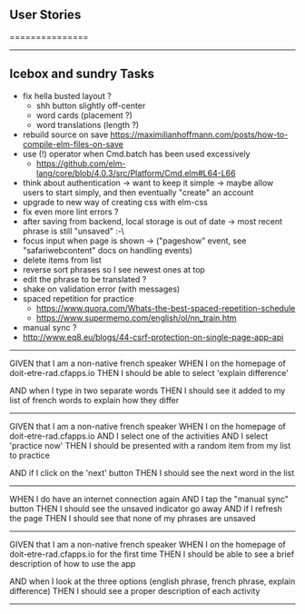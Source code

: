 ## User Stories
===============

---------------------------
**Icebox and sundry Tasks**
---------------------------
* fix hella busted layout ?
  - shh button slightly off-center
  - word cards (placement ?)
  - word translations (length ?)
* rebuild source on save https://maximilianhoffmann.com/posts/how-to-compile-elm-files-on-save
* use (!) operator when Cmd.batch has been used excessively
  - https://github.com/elm-lang/core/blob/4.0.3/src/Platform/Cmd.elm#L64-L66
* think about authentication
  -> want to keep it simple
  -> maybe allow users to start simply, and then eventually "create" an account
* upgrade to new way of creating css with elm-css
* fix even more lint errors ?
* after saving from backend, local storage is out of date
  -> most recent phrase is still "unsaved" :-\
* focus input when page is shown
  -> ("pageshow" event, see "safariwebcontent" docs on handling events)
* delete items from list
* reverse sort phrases so I see newest ones at top
* edit the phrase to be translated ?
* shake on validation error (with messages)
* spaced repetition for practice
  - https://www.quora.com/Whats-the-best-spaced-repetition-schedule
  - https://www.supermemo.com/english/ol/nn_train.htm
* manual sync ?
* http://www.eq8.eu/blogs/44-csrf-protection-on-single-page-app-api

-----

GIVEN that I am a non-native french speaker
WHEN I on the homepage of doit-etre-rad.cfapps.io
THEN I should be able to select 'explain difference'

AND when I type in two separate words
THEN I should see it added to my list of french words to explain how they differ

-----

GIVEN that I am a non-native french speaker
WHEN I on the homepage of doit-etre-rad.cfapps.io
AND I select one of the activities
AND I select 'practice now'
THEN I should be presented with a random item from my list to practice

AND if I click on the 'next' button
THEN I should see the next word in the list

-----

WHEN I do have an internet connection again
AND I tap the "manual sync" button
THEN I should see the unsaved indicator go away
AND if I refresh the page
THEN I should see that none of my phrases are unsaved

-----

GIVEN that I am a non-native french speaker
WHEN I on the homepage of doit-etre-rad.cfapps.io for the first time
THEN I should be able to see a brief description of how to use the app

AND when I look at the three options (english phrase, french phrase, explain difference)
THEN I should see a proper description of each activity

-----
